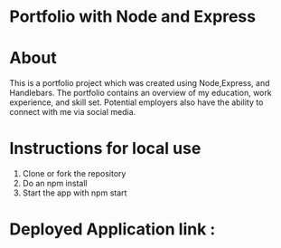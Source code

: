 # Portfolio with Node and Express

# About 
This is a portfolio project which was created using Node,Express, and Handlebars. The portfolio contains an overview of my education, work experience, and skill set. Potential employers also have the ability to connect with me via social media.

# Instructions for local use 
1) Clone or fork the repository
2) Do an npm install
3) Start the app with npm start

# Deployed Application link : 

